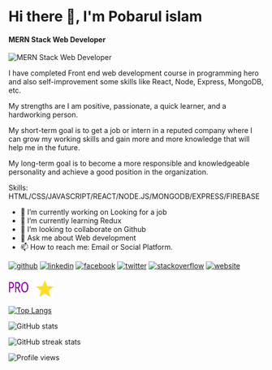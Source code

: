 # Hi there 👋, I'm Pobarul islam
#### MERN Stack Web Developer
![MERN Stack Web Developer](https://pbs.twimg.com/profile_banners/1482968818591100929/1655733197/1500x500)

 I have completed Front end web development course in programming hero and also self-improvement some skills like React, Node, Express, MongoDB, etc.

My strengths are I am positive, passionate, a quick learner, and a hardworking person.

My short-term goal is to get a job or intern in a reputed company where I can grow my working skills and gain more and more knowledge that will help me in the future.

My long-term goal is to become a more responsible and knowledgeable personality and achieve a good position in the organization.


Skills: HTML/CSS/JAVASCRIPT/REACT/NODE.JS/MONGODB/EXPRESS/FIREBASE 

- 🔭 I’m currently working on Looking for a job 
- 🌱 I’m currently learning Redux 
- 👯 I’m looking to collaborate on Github 
- 💬 Ask me about Web development 
- 📫 How to reach me: Email or Social Platform. 


[<img src='https://cdn.jsdelivr.net/npm/simple-icons@3.0.1/icons/github.svg' alt='github' height='40'>](https://github.com/Pobarul-islam)  [<img src='https://cdn.jsdelivr.net/npm/simple-icons@3.0.1/icons/linkedin.svg' alt='linkedin' height='40'>](https://www.linkedin.com/in/https://www.linkedin.com/in/md-pobarul-islam-04bb2b1b8//)  [<img src='https://cdn.jsdelivr.net/npm/simple-icons@3.0.1/icons/facebook.svg' alt='facebook' height='40'>](https://www.facebook.com/https://www.facebook.com/pobarul3)  [<img src='https://cdn.jsdelivr.net/npm/simple-icons@3.0.1/icons/twitter.svg' alt='twitter' height='40'>](https://twitter.com/https://twitter.com/pobarulislam10)  [<img src='https://cdn.jsdelivr.net/npm/simple-icons@3.0.1/icons/stackoverflow.svg' alt='stackoverflow' height='40'>](https://stackoverflow.com/users/https://stackoverflow.com/users/17342976/md-pobarul-islam)  [<img src='https://cdn.jsdelivr.net/npm/simple-icons@3.0.1/icons/icloud.svg' alt='website' height='40'>](https://pobarul-islam-portfolio.netlify.app/)  

<a href='https://github.com/pricing'><img src='https://raw.githubusercontent.com/acervenky/animated-github-badges/master/assets/pro.gif' width='40' height='40'></a> <a href='https://stars.github.com/'><img src='https://raw.githubusercontent.com/acervenky/animated-github-badges/master/assets/starbadge.gif' width='35' height='35'></a> 

[![Top Langs](https://github-readme-stats.vercel.app/api/top-langs/?username=Pobarul-islam)](https://github.com/anuraghazra/github-readme-stats)

![GitHub stats](https://github-readme-stats.vercel.app/api?username=Pobarul-islam&show_icons=true&count_private=true)  

![GitHub streak stats](https://github-readme-streak-stats.herokuapp.com/?user=Pobarul-islam)  

![Profile views](https://gpvc.arturio.dev/Pobarul-islam)  
